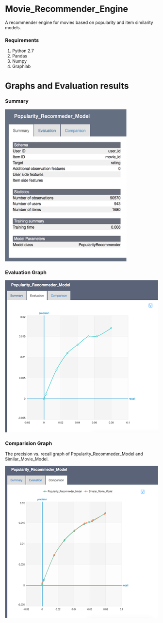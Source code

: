 # Movie_Recommender_Engine

A recommender engine for movies based on popularity and item similarity models.


### Requirements
1. Python 2.7
2. Pandas
3. Numpy
4. Graphlab

# Graphs and Evaluation results


### Summary

<img src="Graphs/Summary.png" width="400" height="500"/>

### Evaluation Graph

<img src="Graphs/Evaluation.png" width="600" height="500"/>


### Comparision Graph

The precision vs. recall graph of Popularity_Recommeder_Model and Similar_Movie_Model.

<img src="Graphs/Comparision.png" width="650" height="500"/>



